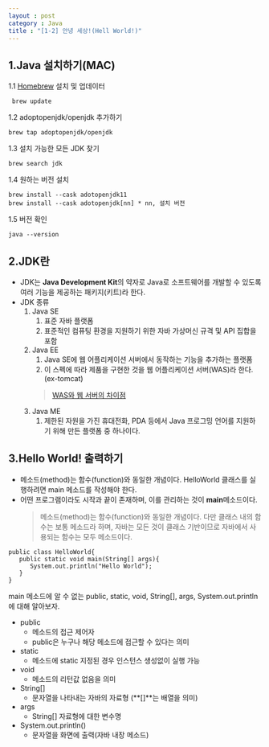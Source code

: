 ```yaml
---
layout : post
category : Java
title : "[1-2] 안녕 세상!(Hell World!)"
---
```

1.Java 설치하기(MAC)
---
 1.1 [Homebrew](https://brew.sh/index_ko) 설치 및 업데이터
  ```
   brew update
  ```
  1.2 adoptopenjdk/openjdk 추가하기 
 ```
 brew tap adoptopenjdk/openjdk
 ```
  1.3 설치 가능한 모든 JDK 찾기
  ```
  brew search jdk
  ```
  1.4 원하는 버전 설치
  ```
  brew install --cask adotopenjdk11
  brew install --cask adotopenjdk[nn] * nn, 설치 버전
  ```
  1.5 버전 확인 
  ```
  java --version
  ```

2.JDK란 
---
 * JDK는 **Java Development Kit**의 약자로 Java로 소프트웨어를 개발할 수 있도록 여러 기능을 제공하는 패키지(키트)라 한다.
 * JDK 종류
   1. Java SE
      1. 표준 자바 플랫폼
      2. 표준적인 컴퓨팅 환경을 지원하기 위한 자바 가상머신 규격 및 API 집합을 포함
   2. Java EE
      1. Java SE에 웹 어플리케이션 서버에서 동작하는 기능을 추가하는 플랫폼
      2. 이 스펙에 따라 제품을 구현한 것을 웹 어플리케이션 서버(WAS)라 한다.(ex-tomcat)
      > [WAS와 웹 서버의 차이점](http://sungbine.github.io/tech/post/2015/02/15/tomcat과%20apache의%20연동.html)
   3. Java ME
      1. 제한된 자원을 가진 휴대전화, PDA 등에서 Java 프로그밍 언어를 지원하기 위해 만든 플랫폼 중 하나이다.

3.Hello World! 출력하기  
---
 - 메소드(method)는 함수(function)와 동일한 개념이다. HelloWorld 클래스를 실행하려면 main 메소드를 작성해야 한다. 
 - 어떤 프로그램이라도 시작과 끝이 존재하며, 이를 관리하는 것이 **main**메소드이다. 
   > 메소드(method)는 함수(function)와 동일한 개념이다.
   > 다만 클래스 내의 함수는 보통 메소드라 하며, 자바는 모든 것이 클래스 기반이므로 자바에서 사용되는 함수는 모두 메소드이다.   
 
```
public class HelloWorld{
   public static void main(String[] args){
      System.out.println("Hello World");
   }
}    
```
main 메소드에 알 수 없는 public, static, void, String[], args, System.out.println에 대해 알아보자.

 * public
   * 메소드의 접근 제어자
   * public은 누구나 해당 메소드에 접근할 수 있다는 의미
 * static
   * 메소드에 static 지정된 경우 인스턴스 생성없이 실행 가능
 * void
   * 메소드의 리턴값 없음을 의미
 * String[] 
   * 문자열을 나타내는 자바의 자료형 (**[]**는 배열을 의미)
 * args 
   * String[] 자료형에 대한 변수명
 * System.out.println()
   * 문자열을 화면에 출력(자바 내장 메소드)